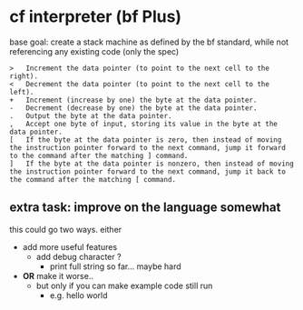 # cf interpreter (bf Plus)

base goal: create a stack machine as defined by the bf standard, while not referencing any existing code (only the spec)

```
>   Increment the data pointer (to point to the next cell to the right).
<   Decrement the data pointer (to point to the next cell to the left).
+ 	Increment (increase by one) the byte at the data pointer.
- 	Decrement (decrease by one) the byte at the data pointer.
. 	Output the byte at the data pointer.
, 	Accept one byte of input, storing its value in the byte at the data pointer.
[ 	If the byte at the data pointer is zero, then instead of moving the instruction pointer forward to the next command, jump it forward to the command after the matching ] command.
] 	If the byte at the data pointer is nonzero, then instead of moving the instruction pointer forward to the next command, jump it back to the command after the matching [ command. 
```

## extra task: improve on the language somewhat
this could go two ways. either
- add more useful features
  - add debug character ?
    - print full string so far... maybe hard
- **OR** make it worse..
  - but only if you can make example code still run
    - e.g. hello world